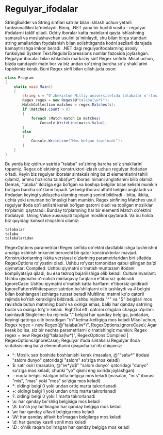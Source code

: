 # Regulyar_ifodalar
StringBuilder va String sinflari satrlar bilan ishlash uchun yetarli funksionallikni ta'minlaydi. Biroq, 
.NET yana bir kuchli vosita - regulyar ifodalarni taklif qiladi. Oddiy iboralar katta matnlarni qayta ishlashning samarali va moslashuvchan usulini ta'minlaydi, shu bilan birga standart string amallaridan foydalanish bilan solishtirganda kodni sezilarli darajada kamaytirishga imkon beradi.
.NET dagi regulyarifodalarning asosiy funksiyasi System.Text.RegularExpressions nomlar fazosida  joylashgan. Regulyar iboralar bilan ishlashda markaziy sinf Regex sinfidir. Misol uchun, bizda qandaydir matn bor va biz undan so'zning barcha so'z shakllarini topishimiz kerak. Buni Regex sinfi bilan qilish juda oson:

```Cs
class Program
{
    static void Main()
    {
        string s = "O'zbekiston Milliy universitetida talabalar o'rtasida ko'rik tanlov bo'lib o'tdi. Tanlovda talaba-yoshlar aktiv ishtirok etishdi. Bunda 2-kurs talabalaridan tuzilgan jamoa 1-o'rin oldi.";
        Regex regex = new Regex(@"talaba(\w*)");
        MatchCollection matches = regex.Matches(s);
        if (matches.Count > 0)
        {
            foreach (Match match in matches)
                Console.WriteLine(match.Value);
        }
        else
        {
            Console.WriteLine("Mos kelgan topilmadi");
        }
    }
}
```
Bu yerda biz qidiruv satrida "talaba" so'zining barcha so'z shakllarini topamiz. Regex ob'ektining konstruktori izlash uchun regulyar ifodadan o'tadi. Keyin biz regulyar iboralar sintaksisining ba'zi elementlarini tahlil qilamiz, ammo hozircha talaba(\w*) iborasi nimani anglatishini bilib olamiz. Demak,  "talaba" ildiziga ega bo'lgan va boshqa belgilar bilan kelishi mumkin bo'lgan barcha so'zlarni topadi.  \w belgi iborasi alfafit belgini anglatadi va ifodadan keyingi yulduzcha ularning noaniq sonini bildiradi - bitta, ikkita, uchta yoki umuman bo'lmasligi ham mumkin.
Regex sinfining Matches usuli regulyar ifoda qo'llanilishi kerak bo'lgan qatorni oladi va topilgan mosliklar to'plamini qaytaradi.
Bunday to'plamning har bir elementi Match ob'ektini ifodalaydi. Uning Value xususiyati topilgan moslikni qaytaradi.
Va bu holda biz quyidagi konsol chiqishini olamiz:
```Cs
talabalar
talaba
talabalaridan
```
RegexOptions parametrlari
Regex sinfida ob'ektni dastlabki ishga tushirishni amalga oshirish imkonini beruvchi bir qator konstruktorlar mavjud. Konstruktorlarning ikkita versiyasi o'zlarining parametrlaridan biri sifatida RegexOptions ro'yxatini oladi. Ushbu ro'yxat tomonidan qabul qilingan ba'zi qiymatlar:
Compiled: Ushbu qiymatni o'rnatish muntazam ifodani kompilyatsiya qiladi, bu esa tezroq bajarilishiga olib keladi.
CultureInvariant: Ushbu qiymatni o'rnatish mintaqaviy farqlarni e'tiborsiz qoldiradi
IgnoreCase: Ushbu qiymatni o'rnatish katta harflarni e'tiborsiz qoldiradi
IgnorePatternWhitespace: satrdan boʻshliqlarni olib tashlaydi va # belgisi bilan boshlangan izohlarga ruxsat beradi
Multiline: matnni ko'p qatorli rejimda ko'rish kerakligini bildiradi. Ushbu rejimda "^" va "$" belgilari mos ravishda butun matnning boshi va oxiriga emas, balki har qanday satrning boshi va oxiriga to'g'ri keladi.
RightToLeft: qatorni o‘ngdan chapga o‘qishni tayinlaydi
Singleline: bu rejimda "." belgisi har qanday belgiga, jumladan, keyingi qatorga olib boradigan "\n" ketma-ketligiga mos keladi
Misol uchun,
Regex regex = new Regex(@"talaba(\w*)", RegexOptions.IgnoreCase);
Agar kerak bo'lsa, siz bir nechta parametrlarni o'rnatishingiz mumkin:
Regex regex = new Regex(@"talaba(\w*)", RegexOptions.Compiled | RegexOptions.IgnoreCase);
Regulyar ifoda sintaksisi
Regulyar ifoda sintaksisining ba'zi elementlarini qisqacha ko'rib chiqamiz:

* ^: Moslik satr boshida boshlanishi kerak (masalan, @"^sa\w*" ifodasi "salom dunyo" qatoridagi "salom" so'ziga mos keladi)
* $: satr oxiri (masalan, @"\w*yo$" "salom dunyo" qatoridagi "dunyo" so'ziga mos keladi, chunki "yo" qismi eng oxirida joylashgan)
* .: nuqta belgisi istalgan bitta belgiga mos keladi (masalan, "m.s" iborasi "mis", "mas" yoki "mos" so'ziga mos keladi)
* *: oldingi belgi 0 yoki undan ortiq marta takrorlanadi
* +: oldingi belgi 1 yoki undan ortiq marta takrorlanadi
* ?: oldingi belgi 0 yoki 1 marta takrorlanadi
* \s: har qanday bo'shliq belgisiga mos keladi
* \S: bo'sh joy bo'lmagan har qanday belgiga mos keladi
* \w: har qanday alfavit belgiga mos keladi
* \W: har qanday alfavit bo'lmagan belgilarga mos keladi
* \d: har qanday kasrli sonli mos keladi
* \D : o'nlik raqam bo'lmagan har qanday belgiga mos keladi


